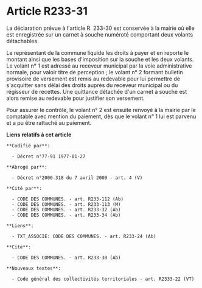 # Article R233-31

La déclaration prévue à l'article R. 233-30 est conservée à la mairie où elle est enregistrée sur un carnet à souche numéroté
comportant deux volants détachables.

Le représentant de la commune liquide les droits à payer et en reporte le montant ainsi que les bases d'imposition sur la
souche et les deux volants. Le volant n° 1 est adressé au receveur municipal par la voie administrative normale, pour valoir
titre de perception ; le volant n° 2 formant bulletin provisoire de versement est remis au redevable pour lui permettre de
s'acquitter sans délai des droits auprès du receveur municipal ou du régisseur de recettes. Une quittance détachée d'un
carnet à souche est alors remise au redevable pour justifier son versement.

Pour assurer le contrôle, le volant n° 2 est ensuite renvoyé à la mairie par le comptable avec mention du paiement, dès que
le volant n° 1 lui est parvenu et a pu être rattaché au paiement.

**Liens relatifs à cet article**

	**Codifié par**:

	  - Décret n°77-91 1977-01-27

	**Abrogé par**:

	  - Décret n°2000-318 du 7 avril 2000 - art. 4 (V)

	**Cité par**:

	  - CODE DES COMMUNES. - art. R233-112 (Ab)
	  - CODE DES COMMUNES. - art. R233-113 (M)
	  - CODE DES COMMUNES. - art. R233-32 (Ab)
	  - CODE DES COMMUNES. - art. R233-34 (Ab)

	**Liens**:

	  - TXT_ASSOCIE: CODE DES COMMUNES. - art. R233-24 (Ab)

	**Cite**:

	  - CODE DES COMMUNES. - art. R233-30 (Ab)

	**Nouveaux textes**:

	  - Code général des collectivités territoriales - art. R2333-22 (VT)
